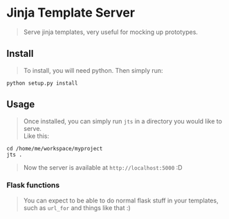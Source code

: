 # Jinja Template Server
> Serve jinja templates, very useful for mocking up prototypes.

## Install
> To install, you will need python. Then simply run:

    python setup.py install

## Usage
> Once installed, you can simply run `jts` in a directory you would like to serve.  
> Like this:
    
    cd /home/me/workspace/myproject
    jts .

> Now the server is available at `http://localhost:5000` :D

### Flask functions
> You can expect to be able to do normal flask stuff in your templates, such as
`url_for` and things like that :)
